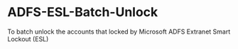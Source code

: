 # ADFS-ESL-Batch-Unlock
To batch unlock the accounts that locked by Microsoft ADFS Extranet Smart Lockout (ESL)
